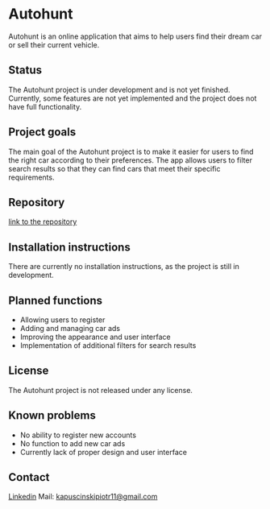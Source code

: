 # Autohunt

Autohunt is an online application that aims to help users find their dream car or sell their current vehicle.

## Status

The Autohunt project is under development and is not yet finished. Currently, some features are not yet implemented and the project does not have full functionality.

## Project goals

The main goal of the Autohunt project is to make it easier for users to find the right car according to their preferences. The app allows users to filter search results so that they can find cars that meet their specific requirements.

## Repository

[link to the repository](https://github.com/Pi0t3r/AutoHunt)

## Installation instructions

There are currently no installation instructions, as the project is still in development.

## Planned functions

- Allowing users to register
- Adding and managing car ads
- Improving the appearance and user interface
- Implementation of additional filters for search results

## License

The Autohunt project is not released under any license.

## Known problems

- No ability to register new accounts
- No function to add new car ads
- Currently lack of proper design and user interface

## Contact

[Linkedin](https://www.linkedin.com/in/piotrkapuscinski/)
Mail: kapuscinskipiotr11@gmail.com
